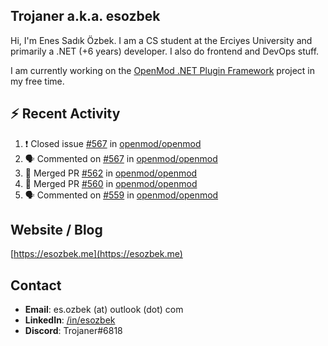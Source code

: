 ##  Trojaner a.k.a. esozbek
Hi, I'm Enes Sadık Özbek. I am a CS student at the Erciyes University and primarily a .NET (+6 years) developer. I also do frontend and DevOps stuff.

I am currently working on the [OpenMod .NET Plugin Framework](https://github.com/openmod/openmod) project in my free time. 

## :zap: Recent Activity

<!--START_SECTION:activity-->
1. ❗️ Closed issue [#567](https://github.com/openmod/openmod/issues/567) in [openmod/openmod](https://github.com/openmod/openmod)
2. 🗣 Commented on [#567](https://github.com/openmod/openmod/issues/567) in [openmod/openmod](https://github.com/openmod/openmod)
3. 🎉 Merged PR [#562](https://github.com/openmod/openmod/pull/562) in [openmod/openmod](https://github.com/openmod/openmod)
4. 🎉 Merged PR [#560](https://github.com/openmod/openmod/pull/560) in [openmod/openmod](https://github.com/openmod/openmod)
5. 🗣 Commented on [#559](https://github.com/openmod/openmod/issues/559) in [openmod/openmod](https://github.com/openmod/openmod)
<!--END_SECTION:activity-->

## Website / Blog
[https://esozbek.me](https://esozbek.me)

## Contact
- **Email**: es.ozbek (at) outlook (dot) com
- **LinkedIn**: [/in/esozbek](https://linkedin.com/in/esozbek)
- **Discord**: Trojaner#6818
